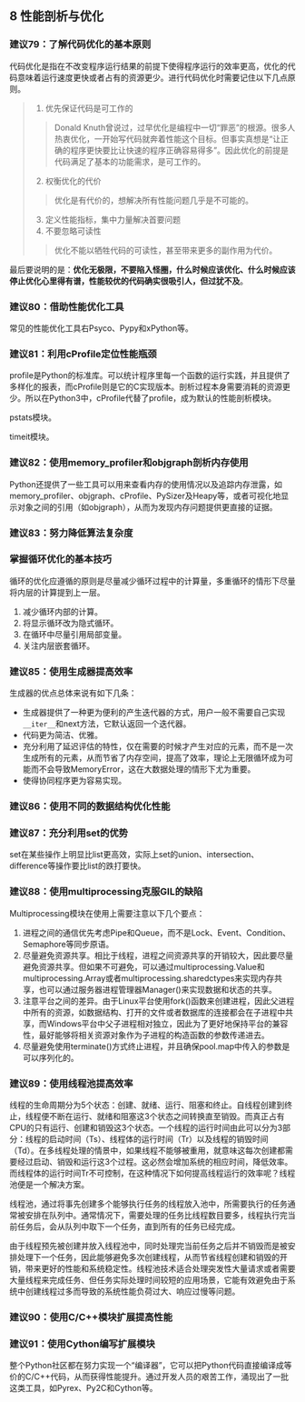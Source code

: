 ## 8 性能剖析与优化

### 建议79：了解代码优化的基本原则

代码优化是指在不改变程序运行结果的前提下使得程序运行的效率更高，优化的代码意味着运行速度更快或者占有的资源更少。进行代码优化时需要记住以下几点原则。
>
> 1. 优先保证代码是可工作的
>> Donald Knuth曾说过，过早优化是编程中一切“罪恶”的根源。很多人热衷优化，一开始写代码就奔着性能这个目标。但事实真想是“让正确的程序更快要比让快速的程序正确容易得多”。因此优化的前提是代码满足了基本的功能需求，是可工作的。
> 2. 权衡优化的代价
>> 优化是有代价的，想解决所有性能问题几乎是不可能的。
> 3. 定义性能指标，集中力量解决首要问题
> 4. 不要忽略可读性
>> 优化不能以牺牲代码的可读性，甚至带来更多的副作用为代价。

最后要说明的是：**优化无极限，不要陷入怪圈，什么时候应该优化、什么时候应该停止优化心里得有谱，性能较优的代码确实很吸引人，但过犹不及**。

### 建议80：借助性能优化工具

常见的性能优化工具右Psyco、Pypy和xPython等。

### 建议81：利用cProfile定位性能瓶颈

profile是Python的标准库。可以统计程序里每一个函数的运行实践，并且提供了多样化的报表，而cProfile则是它的C实现版本。剖析过程本身需要消耗的资源更少。所以在Python3中，cProfile代替了profile，成为默认的性能剖析模块。

pstats模块。

timeit模块。

### 建议82：使用memory_profiler和objgraph剖析内存使用

Python还提供了一些工具可以用来查看内存的使用情况以及追踪内存泄露，如memory_profiler、objgraph、cProfile、PySizer及Heapy等，或者可视化地显示对象之间的引用（如objgraph），从而为发现内存问题提供更直接的证据。

### 建议83：努力降低算法复杂度

### 掌握循环优化的基本技巧

循环的优化应遵循的原则是尽量减少循环过程中的计算量，多重循环的情形下尽量将内层的计算提到上一层。
1. 减少循环内部的计算。
2. 将显示循环改为隐式循环。
3. 在循环中尽量引用局部变量。
4. 关注内层嵌套循环。

### 建议85：使用生成器提高效率

生成器的优点总体来说有如下几条：

* 生成器提供了一种更为便利的产生迭代器的方式，用户一般不需要自己实现`__iter__`和next方法，它默认返回一个迭代器。
* 代码更为简洁、优雅。
* 充分利用了延迟评估的特性，仅在需要的时候才产生对应的元素，而不是一次生成所有的元素，从而节省了内存空间，提高了效率，理论上无限循环成为可能而不会导致MemoryError，这在大数据处理的情形下尤为重要。
* 使得协同程序更为容易实现。

### 建议86：使用不同的数据结构优化性能

### 建议87：充分利用set的优势

set在某些操作上明显比list更高效，实际上set的union、intersection、difference等操作要比list的跌打要快。

### 建议88：使用multiprocessing克服GIL的缺陷

Multiprocessing模块在使用上需要注意以下几个要点：

1. 进程之间的通信优先考虑Pipe和Queue，而不是Lock、Event、Condition、Semaphore等同步原语。
2. 尽量避免资源共享。相比于线程，进程之间资源共享的开销较大，因此要尽量避免资源共享。但如果不可避免，可以通过multiprocessing.Value和multiprocessing.Array或者multiprocessing.sharedctypes来实现内存共享，也可以通过服务器进程管理器Manager()来实现数据和状态的共享。
3. 注意平台之间的差异。由于Linux平台使用fork()函数来创建进程，因此父进程中所有的资源，如数据结构、打开的文件或者数据库的连接都会在子进程中共享，而Windows平台中父子进程相对独立，因此为了更好地保持平台的兼容性，最好能够将相关资源对象作为子进程的构造函数的参数传递进去。
4. 尽量避免使用terminate()方式终止进程，并且确保pool.map中传入的参数是可以序列化的。

### 建议89：使用线程池提高效率

线程的生命周期分为5个状态：创建、就绪、运行、阻塞和终止。自线程创建到终止，线程便不断在运行、就绪和阻塞这3个状态之间转换直至销毁。而真正占有CPU的只有运行、创建和销毁这3个状态。一个线程的运行时间由此可以分为3部分：线程的启动时间（Ts）、线程体的运行时间（Tr）以及线程的销毁时间（Td）。在多线程处理的情景中，如果线程不能够被重用，就意味这每次创建都需要经过启动、销毁和运行这3个过程。这必然会增加系统的相应时间，降低效率。而线程体的运行时间Tr不可控制，在这种情况下如何提高线程运行的效率呢？线程池便是一个解决方案。

线程池，通过将事先创建多个能够执行任务的线程放入池中，所需要执行的任务通常被安排在队列中。通常情况下，需要处理的任务比线程数目要多，线程执行完当前任务后，会从队列中取下一个任务，直到所有的任务已经完成。

由于线程预先被创建并放入线程池中，同时处理完当前任务之后并不销毁而是被安排处理下一个任务，因此能够避免多次创建线程，从而节省线程创建和销毁的开销，带来更好的性能和系统稳定性。线程池技术适合处理突发性大量请求或者需要大量线程来完成任务、但任务实际处理时间较短的应用场景，它能有效避免由于系统中创建线程过多而导致的系统性能负荷过大、响应过慢等问题。

### 建议90：使用C/C++模块扩展提高性能

### 建议91：使用Cython编写扩展模块

整个Python社区都在努力实现一个“编译器”，它可以把Python代码直接编译成等价的C/C++代码，从而获得性能提升。通过开发人员的艰苦工作，涌现出了一批这类工具，如Pyrex、Py2C和Cython等。
